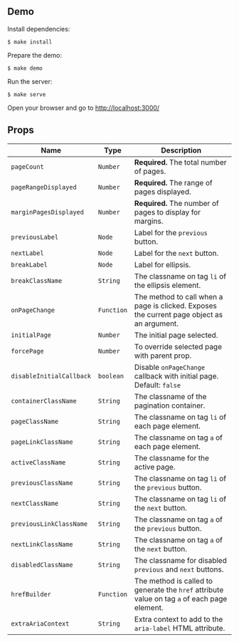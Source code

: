 ## Demo
Install dependencies:

```console
$ make install
```

Prepare the demo:

```console
$ make demo
```

Run the server:

```console
$ make serve
```

Open your browser and go to [http://localhost:3000/](http://localhost:3000/)

## Props
| Name                      | Type        | Description                                                                                   |
| ---                       | ---         | ---                                                                                           |
| `pageCount`               | `Number`    | **Required.** The total number of pages.                                                      |
| `pageRangeDisplayed`      | `Number`    | **Required.** The range of pages displayed.                                                   |
| `marginPagesDisplayed`    | `Number`    | **Required.** The number of pages to display for margins.                                     |
| `previousLabel`           | `Node`      | Label for the `previous` button.                                                              |
| `nextLabel`               | `Node`      | Label for the `next` button.                                                                  |
| `breakLabel`              | `Node`      | Label for ellipsis.                                                                           |
| `breakClassName`          | `String`    | The classname on tag `li` of the ellipsis element.                                            |
| `onPageChange`            | `Function`  | The method to call when a page is clicked. Exposes the current page object as an argument.    |
| `initialPage`             | `Number`    | The initial page selected.                                                                    |
| `forcePage`               | `Number`    | To override selected page with parent prop.                                                   |
| `disableInitialCallback`  | `boolean`   | Disable `onPageChange` callback with initial page. Default: `false`                           |
| `containerClassName`      | `String`    | The classname of the pagination container.                                                    |
| `pageClassName`           | `String`    | The classname on tag `li` of each page element.                                               |
| `pageLinkClassName`       | `String`    | The classname on tag `a` of each page element.                                                |
| `activeClassName`         | `String`    | The classname for the active page.                                                            |
| `previousClassName`       | `String`    | The classname on tag `li` of the `previous` button.                                           |
| `nextClassName`           | `String`    | The classname on tag `li` of the `next` button.                                               |
| `previousLinkClassName`   | `String`    | The classname on tag `a` of the `previous` button.                                            |
| `nextLinkClassName`       | `String`    | The classname on tag `a` of the `next` button.                                                |
| `disabledClassName`       | `String`    | The classname for disabled `previous` and `next` buttons.                                     |
| `hrefBuilder`             | `Function`  | The method is called to generate the `href` attribute value on tag `a` of each page element.  |
| `extraAriaContext`        | `String`    | Extra context to add to the `aria-label` HTML attribute.                                      |
